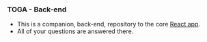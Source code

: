 ### TOGA - Back-end
- This is a companion, back-end, repository to the core [React app](https://github.com/Be-bo/brainstation-capstone).
- All of your questions are answered there.